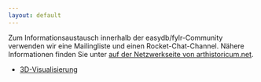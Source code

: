 ```yaml
---
layout: default
---
```

Zum Informationsaustausch innerhalb der easydb/fylr-Community verwenden wir eine Mailingliste und einen Rocket-Chat-Channel. Nähere Informationen finden Sie unter [auf der Netzwerkseite von arthistoricum.net](https://www.arthistoricum.net/netzwerke/fylr-community).

 * [3D-Visualisierung](3d)
